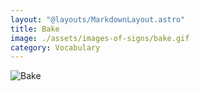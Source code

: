 ```yaml
---
layout: "@layouts/MarkdownLayout.astro"
title: Bake
image: ./assets/images-of-signs/bake.gif
category: Vocabulary
---
```


![Bake](@signs/bake.gif)

